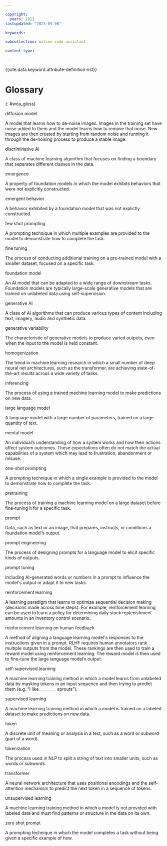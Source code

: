 ```yaml
---

copyright:
  years: 2023
lastupdated: "2023-09-06"

keywords:

subcollection: watson-code-assistant

content-type:

---
```


{{site.data.keyword.attribute-definition-list}}

# Glossary
{: #wca_gloss}

diffusion model

A model that learns how to de-noise images. Images in the training set have noise added to them and the model learns how to remove that noise. New images are then created by starting from random noise and running it through the de-noising process to produce a stable image.

discriminative AI

A class of machine learning algorithm that focuses on finding a boundary that separates different classes in the data.

emergence

A property of foundation models in which the model exhibits behaviors that were not explicitly constructed.

emergent behavior

A behavior exhibited by a foundation model that was not explictly constructed. 

few shot prompting

A prompting technique in which multiple examples are provided to the model to demonstrate how to complete the task.

fine tuning

The process of conducting additional training on a pre-trained model with a smaller dataset, focused on a specific task.

foundation model

An AI model that can be adapted to a wide range of downstream tasks. Foundation models are typically large-scale generative models that are trained on unlabeled data using self-supervision.

generative AI

A class of AI algorithms that can produce various types of content including text, imagery, audio and synthetic data.

generative variability

The characteristic of generative models to produce varied outputs, even when the input to the model is held constant.

homogenization

The trend in machine learning research in which a small number of deep neural net architectures, such as the transformer, are achieving state-of-the-art results across a wide variety of tasks.

inferencing

The process of using a trained machine learning model to make predictions on new data.

large language model

A language model with a large number of parameters, trained on a large quantity of text.

mental model

An individual’s understanding of how a system works and how their actions affect system outcomes. These expectations often do not match the actual capabilities of a system which may lead to frustration, abandonment or misuse.

one-shot prompting

A prompting technique in which a single example is provided to the model to demonstrate how to complete the task.

pretraining

The process of training a machine learning model on a large dataset before fine-tuning it for a specific task.

prompt

Data, such as text or an image, that prepares, instructs, or conditions a foundation model’s output.

prompt engineering

The process of designing prompts for a language model to elicit specific kinds of outputs.

prompt tuning

Including AI-generated words or numbers in a prompt to influence the model's output or adapt it to new tasks.

reinforcement learning

A learning paradigm that learns to optimize sequential decision making (decisions made across time steps). For example, reinforcement learning can be used to learn a policy for determining daily stock replenishment amounts in an inventory control scenario.

reinforcement learning on human feedback

A method of aligning a language learning model's responses to the instructions given in a prompt. RLHF requires human annotators rank multiple outputs from the model. These rankings are then used to train a reward model using reinforcement learning. The reward model is then used to fine-tune the large language model’s output.

self-supervised learning

A machine learning training method in which a model learns from unlabeled data by masking tokens in an input sequence and then trying to predict them (e.g. “I like ________ sprouts”).

supervised learning

A machine learning training method in which a model is trained on a labeled dataset to make predictions on new data.

token

A discrete unit of meaning or analysis in a text, such as a word or subword (part of a word).

tokenization

The process used in NLP to split a string of text into smaller units, such as words or subwords.

transformer

A neural network architecture that uses positional encodings and the self-attention mechanism to predict the next token in a sequence of tokens.

unsupervised learning

A machine learning training method in which a model is not provided with labeled data and must find patterns or structure in the data on its own.

zero shot prompt

A prompting technique in which the model completes a task without being given a specific example of how.
